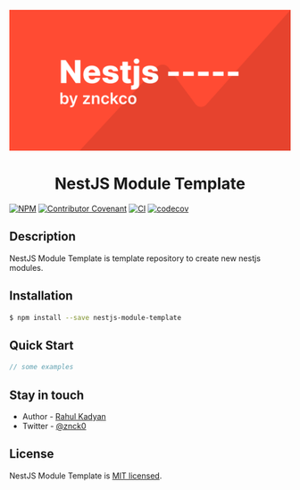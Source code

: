 <p align="center">
  <img alt="NestJS Module Template" src="https://raw.githubusercontent.com/znckco/nestjs-module-template/master/.assets/cover.png"/>
</p>

<h1 align="center">NestJS Module Template</h1>

<p align="center">

[![NPM](https://img.shields.io/npm/v/nestjs-module-template)](https://www.npmjs.com/package/nestjs-module-template)
[![Contributor Covenant](https://img.shields.io/badge/Contributor%20Covenant-v2.0%20adopted-ff69b4.svg)](CODE_OF_CONDUCT.md)
[![CI](https://github.com/znckco/nestjs-module-template/workflows/CI/badge.svg)](https://github.com/znckco/nestjs-module-template/actions?query=workflow%3ACI)
[![codecov](https://codecov.io/gh/znckco/nestjs-module-template/branch/master/graph/badge.svg)](https://codecov.io/gh/znckco/nestjs-module-template)

</p>

## Description

NestJS Module Template is template repository to create new nestjs modules.

## Installation

```bash
$ npm install --save nestjs-module-template
```

## Quick Start

```ts
// some examples
```

## Stay in touch

- Author - [Rahul Kadyan](https://znck.me)
- Twitter - [@znck0](https://twitter.com/znck0)

## License

NestJS Module Template is [MIT licensed](LICENSE).

<!--
TODO: Search & replace "module-template" and "Module Template" with actual package name. -->
